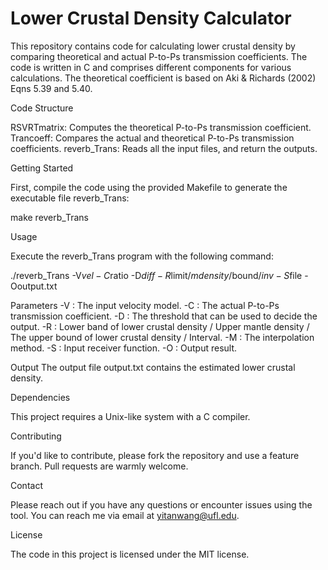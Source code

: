 # Lower Crustal Density Calculator

This repository contains code for calculating lower crustal density by comparing theoretical and actual P-to-Ps transmission coefficients. The code is written in C and comprises different components for various calculations. The theoretical coefficient is based on Aki & Richards (2002) Eqns 5.39 and 5.40.

Code Structure

RSVRTmatrix: Computes the theoretical P-to-Ps transmission coefficient.
Trancoeff: Compares the actual and theoretical P-to-Ps transmission coefficients.
reverb_Trans: Reads all the input files, and return the outputs.

Getting Started

First, compile the code using the provided Makefile to generate the executable file reverb_Trans:

make reverb_Trans

Usage

Execute the reverb_Trans program with the following command:

./reverb_Trans -V$vel -C$ratio -D$diff -R$limit/$mdensity/$bound/$inv -S$file -Ooutput.txt

Parameters
-V : The input velocity model.
-C : The actual P-to-Ps transmission coefficient.
-D : The threshold that can be used to decide the output.
-R : Lower band of lower crustal density / Upper mantle density / The upper bound of lower crustal density / Interval.
-M : The interpolation method.
-S : Input receiver function.
-O : Output result.

Output
The output file output.txt contains the estimated lower crustal density.

Dependencies

This project requires a Unix-like system with a C compiler.

Contributing

If you'd like to contribute, please fork the repository and use a feature branch. Pull requests are warmly welcome.

Contact

Please reach out if you have any questions or encounter issues using the tool. You can reach me via email at yitanwang@ufl.edu.

License

The code in this project is licensed under the MIT license.
